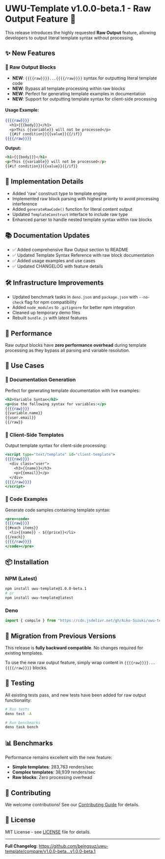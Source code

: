 # UWU-Template v1.0.0-beta.1 - Raw Output Feature 🎉

This release introduces the highly requested **Raw Output** feature, allowing developers to output literal template syntax without processing.

## ✨ New Features

### 🔮 Raw Output Blocks
- **NEW**: `{{{{raw}}}}...{{{{/raw}}}}` syntax for outputting literal template code
- **NEW**: Bypass all template processing within raw blocks
- **NEW**: Perfect for generating template examples in documentation
- **NEW**: Support for outputting template syntax for client-side processing

#### Usage Example:
```handlebars
{{{{raw}}}}
  <h1>{{{body}}}</h1>
  <p>This {{variable}} will not be processed</p>
  {{#if condition}}{{value}}{{/if}}
{{{{/raw}}}}
```

**Output:**
```html
<h1>{{{body}}}</h1>
<p>This {{variable}} will not be processed</p>
{{#if condition}}{{value}}{{/if}}
```

## 🔧 Implementation Details

- Added 'raw' construct type to template engine
- Implemented raw block parsing with highest priority to avoid processing interference
- Added `generateRawCode()` function for literal content output
- Updated `TemplateConstruct` interface to include raw type
- Enhanced parser to handle nested template syntax within raw blocks

## 📚 Documentation Updates

- ✅ Added comprehensive Raw Output section to README
- ✅ Updated Template Syntax Reference with raw block documentation
- ✅ Added usage examples and use cases
- ✅ Updated CHANGELOG with feature details

## 🛠️ Infrastructure Improvements

- Updated benchmark tasks in `deno.json` and `package.json` with `--no-check` flag for npm compatibility
- Added `node_modules` to `.gitignore` for better npm integration
- Cleaned up temporary demo files
- Rebuilt `bundle.js` with latest features

## 🚀 Performance

Raw output blocks have **zero performance overhead** during template processing as they bypass all parsing and variable resolution.

## 🎯 Use Cases

### 📖 Documentation Generation
Perfect for generating template documentation with live examples:

```handlebars
<h2>Variable Syntax</h2>
<p>Use the following syntax for variables:</p>
{{{{raw}}}}
{{variable.name}}
{{user.email}}
{{/raw}}
```

### 🔄 Client-Side Templates
Output template syntax for client-side processing:

```handlebars
<script type="text/template" id="client-template">
{{{{raw}}}}
  <div class="user">
    <h3>{{name}}</h3>
    <p>{{email}}</p>
  </div>
{{{{/raw}}}}
</script>
```

### 📝 Code Examples
Generate code samples containing template syntax:

```handlebars
<pre><code>
{{{{raw}}}}
{{#each items}}
  <li>{{name}} - ${{price}}</li>
{{/each}}
{{{{/raw}}}}
</code></pre>
```

## 📦 Installation

### NPM (Latest)
```bash
npm install uwu-template@1.0.0-beta.1
# or
npm install uwu-template@latest
```

### Deno
```typescript
import { compile } from "https://cdn.jsdelivr.net/gh/Aiko-Suzuki/uwu-template@v1.0.0-beta.1/bundle.js";
```

## 🔄 Migration from Previous Versions

This release is **fully backward compatible**. No changes required for existing templates.

To use the new raw output feature, simply wrap content in `{{{{raw}}}}...{{{{/raw}}}}` blocks.

## 🧪 Testing

All existing tests pass, and new tests have been added for raw output functionality:

```bash
# Run tests
deno test -A

# Run benchmarks
deno task bench
```

## 📊 Benchmarks

Performance remains excellent with the new feature:
- **Simple templates**: 283,763 renders/sec
- **Complex templates**: 38,939 renders/sec
- **Raw blocks**: Zero processing overhead

## 🤝 Contributing

We welcome contributions! See our [Contributing Guide](README.md#contributing) for details.

## 📄 License

MIT License - see [LICENSE](LICENSE) file for details.

---

**Full Changelog**: https://github.com/beingsuz/uwu-template/compare/v1.0.0-beta...v1.0.0-beta.1
